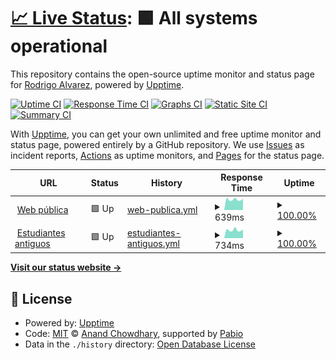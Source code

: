 # [📈 Live Status](https://alvarezrrj.github.io/dhamma-upptime): <!--live status--> **🟩 All systems operational**

This repository contains the open-source uptime monitor and status page for [Rodrigo Alvarez](https://alvarezrrj.github.io/dhamma-upptime), powered by [Upptime](https://github.com/upptime/upptime).

[![Uptime CI](https://github.com/alvarezrrj/dhamma-upptime/workflows/Uptime%20CI/badge.svg)](https://github.com/alvarezrrj/dhamma-upptime/actions?query=workflow%3A%22Uptime+CI%22)
[![Response Time CI](https://github.com/alvarezrrj/dhamma-upptime/workflows/Response%20Time%20CI/badge.svg)](https://github.com/alvarezrrj/dhamma-upptime/actions?query=workflow%3A%22Response+Time+CI%22)
[![Graphs CI](https://github.com/alvarezrrj/dhamma-upptime/workflows/Graphs%20CI/badge.svg)](https://github.com/alvarezrrj/dhamma-upptime/actions?query=workflow%3A%22Graphs+CI%22)
[![Static Site CI](https://github.com/alvarezrrj/dhamma-upptime/workflows/Static%20Site%20CI/badge.svg)](https://github.com/alvarezrrj/dhamma-upptime/actions?query=workflow%3A%22Static+Site+CI%22)
[![Summary CI](https://github.com/alvarezrrj/dhamma-upptime/workflows/Summary%20CI/badge.svg)](https://github.com/alvarezrrj/dhamma-upptime/actions?query=workflow%3A%22Summary+CI%22)

With [Upptime](https://upptime.js.org), you can get your own unlimited and free uptime monitor and status page, powered entirely by a GitHub repository. We use [Issues](https://github.com/alvarezrrj/dhamma-upptime/issues) as incident reports, [Actions](https://github.com/alvarezrrj/dhamma-upptime/actions) as uptime monitors, and [Pages](https://alvarezrrj.github.io/dhamma-upptime) for the status page.

<!--start: status pages-->
<!-- This summary is generated by Upptime (https://github.com/upptime/upptime) -->
<!-- Do not edit this manually, your changes will be overwritten -->
<!-- prettier-ignore -->
| URL | Status | History | Response Time | Uptime |
| --- | ------ | ------- | ------------- | ------ |
| <img alt="" src="https://icons.duckduckgo.com/ip3/ar.dhamma.org.ico" height="13"> [Web pública](https://ar.dhamma.org) | 🟩 Up | [web-publica.yml](https://github.com/alvarezrrj/dhamma-upptime/commits/HEAD/history/web-publica.yml) | <details><summary><img alt="Response time graph" src="./graphs/web-publica/response-time-week.png" height="20"> 639ms</summary><br><a href="https://alvarezrrj.github.io/dhamma-upptime/history/web-publica"><img alt="Response time 643" src="https://img.shields.io/endpoint?url=https%3A%2F%2Fraw.githubusercontent.com%2Falvarezrrj%2Fdhamma-upptime%2FHEAD%2Fapi%2Fweb-publica%2Fresponse-time.json"></a><br><a href="https://alvarezrrj.github.io/dhamma-upptime/history/web-publica"><img alt="24-hour response time 605" src="https://img.shields.io/endpoint?url=https%3A%2F%2Fraw.githubusercontent.com%2Falvarezrrj%2Fdhamma-upptime%2FHEAD%2Fapi%2Fweb-publica%2Fresponse-time-day.json"></a><br><a href="https://alvarezrrj.github.io/dhamma-upptime/history/web-publica"><img alt="7-day response time 639" src="https://img.shields.io/endpoint?url=https%3A%2F%2Fraw.githubusercontent.com%2Falvarezrrj%2Fdhamma-upptime%2FHEAD%2Fapi%2Fweb-publica%2Fresponse-time-week.json"></a><br><a href="https://alvarezrrj.github.io/dhamma-upptime/history/web-publica"><img alt="30-day response time 641" src="https://img.shields.io/endpoint?url=https%3A%2F%2Fraw.githubusercontent.com%2Falvarezrrj%2Fdhamma-upptime%2FHEAD%2Fapi%2Fweb-publica%2Fresponse-time-month.json"></a><br><a href="https://alvarezrrj.github.io/dhamma-upptime/history/web-publica"><img alt="1-year response time 643" src="https://img.shields.io/endpoint?url=https%3A%2F%2Fraw.githubusercontent.com%2Falvarezrrj%2Fdhamma-upptime%2FHEAD%2Fapi%2Fweb-publica%2Fresponse-time-year.json"></a></details> | <details><summary><a href="https://alvarezrrj.github.io/dhamma-upptime/history/web-publica">100.00%</a></summary><a href="https://alvarezrrj.github.io/dhamma-upptime/history/web-publica"><img alt="All-time uptime 99.95%" src="https://img.shields.io/endpoint?url=https%3A%2F%2Fraw.githubusercontent.com%2Falvarezrrj%2Fdhamma-upptime%2FHEAD%2Fapi%2Fweb-publica%2Fuptime.json"></a><br><a href="https://alvarezrrj.github.io/dhamma-upptime/history/web-publica"><img alt="24-hour uptime 100.00%" src="https://img.shields.io/endpoint?url=https%3A%2F%2Fraw.githubusercontent.com%2Falvarezrrj%2Fdhamma-upptime%2FHEAD%2Fapi%2Fweb-publica%2Fuptime-day.json"></a><br><a href="https://alvarezrrj.github.io/dhamma-upptime/history/web-publica"><img alt="7-day uptime 100.00%" src="https://img.shields.io/endpoint?url=https%3A%2F%2Fraw.githubusercontent.com%2Falvarezrrj%2Fdhamma-upptime%2FHEAD%2Fapi%2Fweb-publica%2Fuptime-week.json"></a><br><a href="https://alvarezrrj.github.io/dhamma-upptime/history/web-publica"><img alt="30-day uptime 100.00%" src="https://img.shields.io/endpoint?url=https%3A%2F%2Fraw.githubusercontent.com%2Falvarezrrj%2Fdhamma-upptime%2FHEAD%2Fapi%2Fweb-publica%2Fuptime-month.json"></a><br><a href="https://alvarezrrj.github.io/dhamma-upptime/history/web-publica"><img alt="1-year uptime 99.95%" src="https://img.shields.io/endpoint?url=https%3A%2F%2Fraw.githubusercontent.com%2Falvarezrrj%2Fdhamma-upptime%2FHEAD%2Fapi%2Fweb-publica%2Fuptime-year.json"></a></details>
| <img alt="" src="https://icons.duckduckgo.com/ip3/os.ar.dhamma.org.ico" height="13"> [Estudiantes antiguos](https://os.ar.dhamma.org) | 🟩 Up | [estudiantes-antiguos.yml](https://github.com/alvarezrrj/dhamma-upptime/commits/HEAD/history/estudiantes-antiguos.yml) | <details><summary><img alt="Response time graph" src="./graphs/estudiantes-antiguos/response-time-week.png" height="20"> 734ms</summary><br><a href="https://alvarezrrj.github.io/dhamma-upptime/history/estudiantes-antiguos"><img alt="Response time 934" src="https://img.shields.io/endpoint?url=https%3A%2F%2Fraw.githubusercontent.com%2Falvarezrrj%2Fdhamma-upptime%2FHEAD%2Fapi%2Festudiantes-antiguos%2Fresponse-time.json"></a><br><a href="https://alvarezrrj.github.io/dhamma-upptime/history/estudiantes-antiguos"><img alt="24-hour response time 668" src="https://img.shields.io/endpoint?url=https%3A%2F%2Fraw.githubusercontent.com%2Falvarezrrj%2Fdhamma-upptime%2FHEAD%2Fapi%2Festudiantes-antiguos%2Fresponse-time-day.json"></a><br><a href="https://alvarezrrj.github.io/dhamma-upptime/history/estudiantes-antiguos"><img alt="7-day response time 734" src="https://img.shields.io/endpoint?url=https%3A%2F%2Fraw.githubusercontent.com%2Falvarezrrj%2Fdhamma-upptime%2FHEAD%2Fapi%2Festudiantes-antiguos%2Fresponse-time-week.json"></a><br><a href="https://alvarezrrj.github.io/dhamma-upptime/history/estudiantes-antiguos"><img alt="30-day response time 868" src="https://img.shields.io/endpoint?url=https%3A%2F%2Fraw.githubusercontent.com%2Falvarezrrj%2Fdhamma-upptime%2FHEAD%2Fapi%2Festudiantes-antiguos%2Fresponse-time-month.json"></a><br><a href="https://alvarezrrj.github.io/dhamma-upptime/history/estudiantes-antiguos"><img alt="1-year response time 934" src="https://img.shields.io/endpoint?url=https%3A%2F%2Fraw.githubusercontent.com%2Falvarezrrj%2Fdhamma-upptime%2FHEAD%2Fapi%2Festudiantes-antiguos%2Fresponse-time-year.json"></a></details> | <details><summary><a href="https://alvarezrrj.github.io/dhamma-upptime/history/estudiantes-antiguos">100.00%</a></summary><a href="https://alvarezrrj.github.io/dhamma-upptime/history/estudiantes-antiguos"><img alt="All-time uptime 99.95%" src="https://img.shields.io/endpoint?url=https%3A%2F%2Fraw.githubusercontent.com%2Falvarezrrj%2Fdhamma-upptime%2FHEAD%2Fapi%2Festudiantes-antiguos%2Fuptime.json"></a><br><a href="https://alvarezrrj.github.io/dhamma-upptime/history/estudiantes-antiguos"><img alt="24-hour uptime 100.00%" src="https://img.shields.io/endpoint?url=https%3A%2F%2Fraw.githubusercontent.com%2Falvarezrrj%2Fdhamma-upptime%2FHEAD%2Fapi%2Festudiantes-antiguos%2Fuptime-day.json"></a><br><a href="https://alvarezrrj.github.io/dhamma-upptime/history/estudiantes-antiguos"><img alt="7-day uptime 100.00%" src="https://img.shields.io/endpoint?url=https%3A%2F%2Fraw.githubusercontent.com%2Falvarezrrj%2Fdhamma-upptime%2FHEAD%2Fapi%2Festudiantes-antiguos%2Fuptime-week.json"></a><br><a href="https://alvarezrrj.github.io/dhamma-upptime/history/estudiantes-antiguos"><img alt="30-day uptime 100.00%" src="https://img.shields.io/endpoint?url=https%3A%2F%2Fraw.githubusercontent.com%2Falvarezrrj%2Fdhamma-upptime%2FHEAD%2Fapi%2Festudiantes-antiguos%2Fuptime-month.json"></a><br><a href="https://alvarezrrj.github.io/dhamma-upptime/history/estudiantes-antiguos"><img alt="1-year uptime 99.95%" src="https://img.shields.io/endpoint?url=https%3A%2F%2Fraw.githubusercontent.com%2Falvarezrrj%2Fdhamma-upptime%2FHEAD%2Fapi%2Festudiantes-antiguos%2Fuptime-year.json"></a></details>

<!--end: status pages-->

[**Visit our status website →**](https://alvarezrrj.github.io/dhamma-upptime)

## 📄 License

- Powered by: [Upptime](https://github.com/upptime/upptime)
- Code: [MIT](./LICENSE) © [Anand Chowdhary](https://anandchowdhary.com), supported by [Pabio](https://pabio.com)
- Data in the `./history` directory: [Open Database License](https://opendatacommons.org/licenses/odbl/1-0/)

